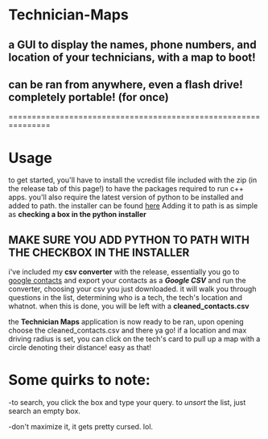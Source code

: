# Technician-Maps
## a GUI to display the names, phone numbers, and location of your technicians, with a map to boot!
## can be ran from anywhere, even a flash drive! completely portable! (for once)

===============================================================

# Usage
to get started, you'll have to install the vcredist file included with the zip (in the release tab of this page!) to have the packages required to run c++ apps.
you'll also require the latest version of python to be installed and added to path. the installer can be found [here](https://www.python.org/ftp/python/3.10.5/python-3.10.5-amd64.exe) Adding it to path is as simple as **checking a box in the python installer**

## MAKE SURE YOU ADD PYTHON TO PATH WITH THE CHECKBOX IN THE INSTALLER

i've included my **csv converter** with the release, essentially you go to [google contacts](https://contacts.google.com/) and export your contacts as a **_Google CSV_** and
run the converter, choosing your csv you just downloaded. it will walk you through questions in the list, determining who is a tech, the tech's location and whatnot.
when this is done, you will be left with a **cleaned_contacts.csv**

the **Technician Maps** application is now ready to be ran, upon opening choose the cleaned_contacts.csv and there ya go! if a location and max driving radius is set, you can
click on the tech's card to pull up a map with a circle denoting their distance! easy as that!



# Some quirks to note:
-to search, you click the box and type your query. to _unsort_ the list, just search an empty box.

-don't maximize it, it gets pretty cursed. lol.


